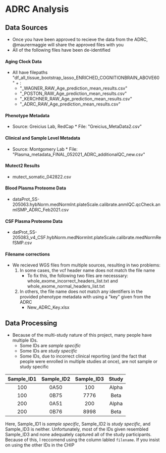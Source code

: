 # ADRC Analysis
## Data Sources
* Once you have been approved to recieve the data from the ADRC, @maurermaggie will share the approved files with you <br />
* All of the following files have been de-identified
#### Aging Clock Data
* All have filepaths "df_all_tissue_bootstrap_lasso_ENRICHED_COGNITIONBRAIN_ABOVE60" + : <br />
     * "_WAGNER_RAW_Age_prediction_mean_results.csv"
     * "_POSTON_RAW_Age_prediction_mean_results.csv"
     * "_KERCHNER_RAW_Age_prediction_mean_results.csv"
     * "_ADRC_RAW_Age_prediction_mean_results.csv"
#### Phenotype Metadata
* Source: Greicius Lab, RedCap
      * File: "Greicius_MetaData2.csv"
#### Clinical and Sample Level Metadata
* Source: Montgomery Lab
      * File: "Plasma_metadata_FINAL_052021_ADRC_additionalQC_new.csv"
#### Mutect2 Results
* mutect_somatic_042822.csv
#### Blood Plasma Proteome Data
* dataProt_SS-205063.hybNorm.medNormInt.plateScale.calibrate.anmlQC.qcCheck.anmlSMP_ADRC_Feb2021.csv
#### CSF Plasma Proteome Data
* datProt_SS-205083_v4_CSF.hybNorm.medNormInt.plateScale.calibrate.medNormRefSMP.csv
#### Filename corrections
* We recieved WGS files from multiple sources, resulting in two problems: <br />
     1. In some cases, the vcf header name does not match the file name
          * To fix this, the following two files are necesssary: whole_exome_incorrect_headers_list.txt and whole_exome_normal_headers_list.txt
     2. In others, the file name does not match any identifiers in the provided phenotype metadata with using a "key" given from the ADRC
          * New_ADRC_Key.xlsx

## Data Processing
* Because of the multi-study nature of this project, many people have multiple IDs. 
    * Some IDs are *sample specific*
    * Some IDs are *study specific*
    * Some IDs, due to incorrect clinical reporting (and the fact that people were enrolled in multiple studies at once), are not sample or study specific

| Sample_ID1        | Sample_ID2           | Sample_ID3  | Study | 
|  :---:            | :---:                | :---:       | :---: | 
| 100               | 0A50                 | 100         | Alpha |
| 100               | 0B75                 | 7776        | Beta  |
| 200               | 0A51                 | 200         | Alpha |
| 200               | 0B76                 | 8998        | Beta  |

Here, Sample_ID1 is *sample specific*, Sample_ID2 is *study specific*, and Sample_ID3 is neither. Unfortunately, most of the IDs given resembled Sample_ID3 and none adequately captured all of the study participants. Because of this, I reccomend using the column labled `filename`. If you insist on using the other IDs in the CHIP
